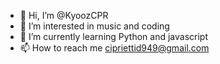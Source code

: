 - 👋 Hi, I’m @KyoozCPR
- 👀 I’m interested in music and coding 
- 🌱 I’m currently learning Python and javascript 
- 📫 How to reach me cipriettid949@gmail.com



